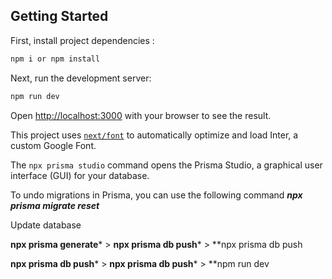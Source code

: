 

## Getting Started

First, install project dependencies :
```bash
npm i or npm install 

```

Next, run the development server:

```bash
npm run dev

```

Open [http://localhost:3000](http://localhost:3000) with your browser to see the result.

This project uses [`next/font`](https://nextjs.org/docs/basic-features/font-optimization) to automatically optimize and load Inter, a custom Google Font.

The ``` npx prisma studio ``` command opens the Prisma Studio, a graphical user interface (GUI) for your database.

To undo migrations in Prisma, you can use the following command 
***npx prisma migrate reset***
 
Update database 

**npx prisma generate*** > **npx prisma db push*** > **npx prisma db push 

**npx prisma db push*** > **npx prisma db push*** > **npm run dev


